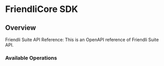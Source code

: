 # FriendliCore SDK

## Overview

Friendli Suite API Reference: This is an OpenAPI reference of Friendli Suite API.

### Available Operations
